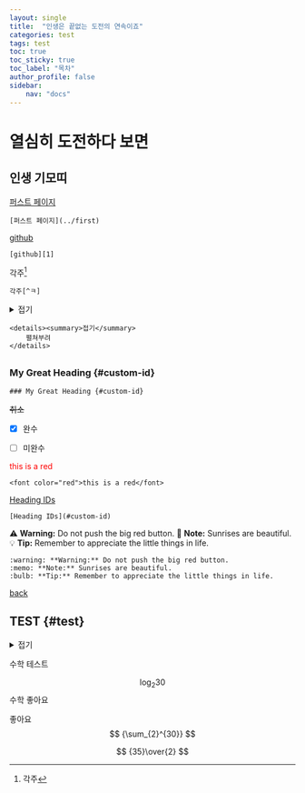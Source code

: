 ```yaml
---
layout: single
title:  "인생은 끝없는 도전의 연속이죠"
categories: test
tags: test
toc: true
toc_sticky: true
toc_label: "목차"
author_profile: false
sidebar:
    nav: "docs"
---
```


# 열심히 도전하다 보면
## 인생 기모띠

[퍼스트 페이지](../first)

```
[퍼스트 페이지](../first)
```





[github][1]

```
[github][1]
```



각주[^ㅋ]

```
각주[^ㅋ]
```







<details><summary>접기</summary>
    펼쳐부려
</details>

```
<details><summary>접기</summary>
    펼쳐부려
</details>
```



## 



### My Great Heading {#custom-id}

```
### My Great Heading {#custom-id}
```



~~취소~~



- [x] 완수
- [ ] 미완수



<font color="red">this is a red</font>

```
<font color="red">this is a red</font>
```









[Heading IDs](#custom-id)

```
[Heading IDs](#custom-id)
```



:warning: **Warning:** Do not push the big red button.
:memo: **Note:** Sunrises are beautiful.
:bulb: **Tip:** Remember to appreciate the little things in life.

```
:warning: **Warning:** Do not push the big red button.
:memo: **Note:** Sunrises are beautiful.
:bulb: **Tip:** Remember to appreciate the little things in life.
```













[back](#test)





[1]: https://github.com



[^ㅋ]:각주









## TEST {#test}









<details><summary>접기</summary>
    펼쳐부려
</details>





수학 테스트

$$ \log_{2}{30} $$ 수학 좋아요

좋아요 $$ {\sum_{2}^{30}} $$


$$
{35}\over{2}
$$
